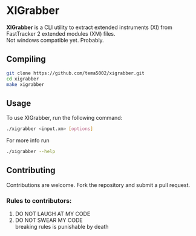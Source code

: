 # XIGrabber
**XIGrabber** is a CLI utility to extract extended instruments (XI) from FastTracker 2 extended modules (XM) files.\
Not windows compatible yet. Probably.

## Compiling
```bash
git clone https://github.com/tema5002/xigrabber.git
cd xigrabber
make xigrabber
```

## Usage
To use XIGrabber, run the following command:
```bash
./xigrabber <input.xm> [options]
```
For more info run
```bash
./xigrabber --help
```

## Contributing
Contributions are welcome. Fork the repository and submit a pull request.

### Rules to contributors:
1. DO NOT LAUGH AT MY CODE
2. DO NOT SWEAR MY CODE\
   breaking rules is punishable by death
